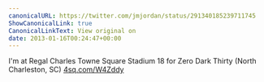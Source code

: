```yaml
---
canonicalURL: https://twitter.com/jmjordan/status/291340185239711745
ShowCanonicalLink: true
CanonicalLinkText: View original on
date: 2013-01-16T00:24:47+00:00
---
```

I'm at Regal Charles Towne Square Stadium 18 for Zero Dark Thirty (North Charleston, SC) [4sq.com/W4Zddy](http://4sq.com/W4Zddy)